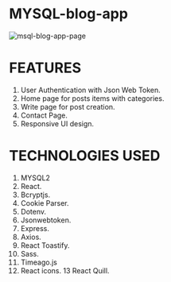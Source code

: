 # MYSQL-blog-app

![msql-blog-app-page](https://user-images.githubusercontent.com/73966666/195886641-ee92d7ff-d33a-4845-8b42-8d17f15eb8dc.PNG)

# FEATURES
1. User Authentication with Json Web Token.
2. Home page for posts items with categories.
3. Write page for post creation.
4. Contact Page.
5. Responsive UI design.

# TECHNOLOGIES USED
1. MYSQL2
2. React.
3. Bcryptjs.
4. Cookie Parser.
5. Dotenv.
6. Jsonwebtoken.
7. Express.
8. Axios.
9. React Toastify.
10. Sass.
11. Timeago.js
12. React icons.
13 React Quill.
